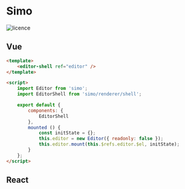 # Simo

![licence](https://badgen.net/badge/licence/MIT/blue)

## Vue
```html
<template>
    <editor-shell ref="editor" />
</template>

<script>
    import Editor from 'simo';
    import EditorShell from 'simo/renderer/shell';

    export default {
        components: {
            EditorShell
        },
        mounted () {
            const initState = {};
            this.editor = new Editor({ readonly: false });
            this.editor.mount(this.$refs.editor.$el, initState);
        }
    };
</script>
```

## React

